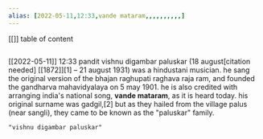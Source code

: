 ```yaml
---
alias: [2022-05-11,12:33,vande mataram,,,,,,,,,,]
---
```

[[]]
table of content
```toc
```

[[2022-05-11]] 12:33
pandit vishnu digambar paluskar (18 august[citation needed] [[1872]][1] – 21 august 1931) was a hindustani musician. he sang the original version of the bhajan raghupati raghava raja ram, and founded the gandharva mahavidyalaya on 5 may 1901. he is also credited with arranging india's national song, **vande mataram**, as it is heard today. his original surname was gadgil,[2] but as they hailed from the village palus (near sangli), they came to be known as the "paluskar" family.
```query
"vishnu digambar paluskar"
```